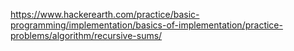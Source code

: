 https://www.hackerearth.com/practice/basic-programming/implementation/basics-of-implementation/practice-problems/algorithm/recursive-sums/
